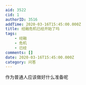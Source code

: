 ```yaml
---
aid: 3522
cid: 1
authorID: 3516
addTime: 2020-03-16T15:45:00.000Z
title: 经融危机已经开始了吗
tags:
    - 经融
    - 危机
    - 已经
comments: []
date: 2020-03-16T15:45:00.000Z
category: 问答
---
```


作为普通人应该做好什么准备呢
